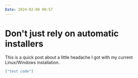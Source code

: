 ```yaml
---
Date: 2024-02-08 00:57
---
```


# Don't just rely on automatic installers

This is a quick post about a little headache I got with my current Linux/Windows installation.

```JSON
["test code"]
```

